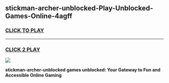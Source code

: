 
## stickman-archer-unblocked-Play-Unblocked-Games-Online-4agff
<h3>
<a href="https://premium76.site?title=stickman-archer-unblocked&ref=24A">CLICK TO PLAY</a></h3>
<hr>

<h3>
<a href="https://premium76.site?title=stickman-archer-unblocked&ref=24A">CLICK 2 PLAY</a>
  
</h3>

<a href="https://premium76.site?title=stickman-archer-unblocked&ref=24A"><img src="https://clearcache.store/games.png"></a>


**stickman-archer-unblocked games unblocked: Your Gateway to Fun and Accessible Online Gaming**
